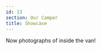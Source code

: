 ```yaml
---
id: 13
section: Our Camper
title: Showcase
---
```


Now photographs of inside the van!

<div class="flickrslideshow" data-ids="[5849861171,5849863941,5849866563,5850422952,7174462011,7359691578]">
</div>